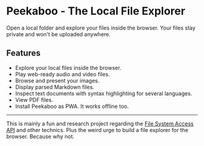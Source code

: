 # Peekaboo - The Local File Explorer

Open a local folder and explore your files inside the browser. Your files stay private and won't be uploaded anywhere.

## Features

- Explore your local files inside the browser.
- Play web-ready audio and video files.
- Browse and present your images.
- Display parsed Markdown files.
- Inspect text documents with syntax highlighting for several languages.
- View PDF files.
- Install Peekaboo as PWA. It works offline too.

---

This is mainly a fun and research project regarding the [File System Access API](https://developer.mozilla.org/en-US/docs/Web/API/File_System_Access_API) and other technics. Plus the weird urge to build a file explorer for the browser. Because why not.
